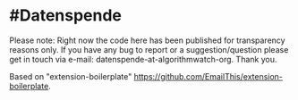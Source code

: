 # #Datenspende

Please note: Right now the code here has been published for transparency reasons only. If you have any bug to report or a suggestion/question please get in touch via e-mail: datenspende-at-algorithmwatch-org. Thank you.

Based on "extension-boilerplate" https://github.com/EmailThis/extension-boilerplate.
